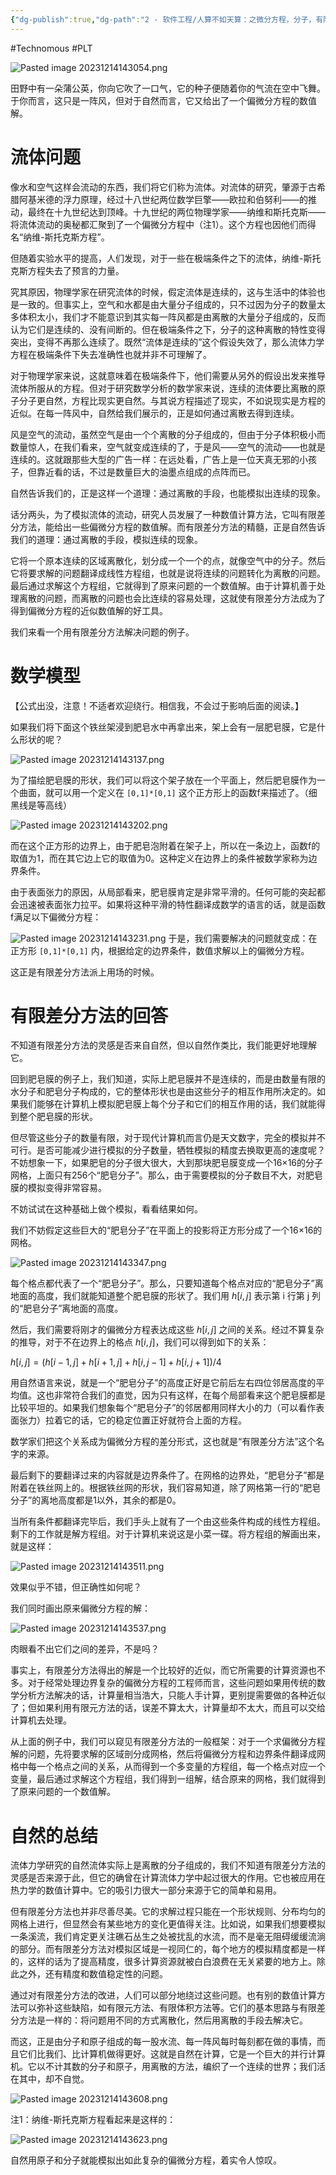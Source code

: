 ```yaml
---
{"dg-publish":true,"dg-path":"2 - 软件工程/人算不如天算：之微分方程，分子，有限差分方法.md","permalink":"/2 - 软件工程/人算不如天算：之微分方程，分子，有限差分方法/","created":"2023-12-14T14:30:37.000+08:00","updated":"2025-03-09T21:58:10.000+08:00"}
---
```


#Technomous #PLT

![Pasted image 20231214143054.png](/img/user/0.Asset/resource/Pasted%20image%2020231214143054.png)

田野中有一朵蒲公英，你向它吹了一口气，它的种子便随着你的气流在空中飞舞。于你而言，这只是一阵风，但对于自然而言，它又给出了一个偏微分方程的数值解。

# 流体问题

像水和空气这样会流动的东西，我们将它们称为流体。对流体的研究，肇源于古希腊阿基米德的浮力原理，经过十八世纪两位数学巨擎——欧拉和伯努利——的推动，最终在十九世纪达到顶峰。十九世纪的两位物理学家——纳维和斯托克斯——将流体流动的奥秘都汇聚到了一个偏微分方程中（注1）。这个方程也因他们而得名“纳维-斯托克斯方程”。

但随着实验水平的提高，人们发现，对于一些在极端条件之下的流体，纳维-斯托克斯方程失去了预言的力量。

究其原因，物理学家在研究流体的时候，假定流体是连续的，这与生活中的体验也是一致的。但事实上，空气和水都是由大量分子组成的，只不过因为分子的数量太多体积太小，我们才不能意识到其实每一阵风都是由离散的大量分子组成的，反而认为它们是连续的、没有间断的。但在极端条件之下，分子的这种离散的特性变得突出，变得不再那么连续了。既然“流体是连续的”这个假设失效了，那么流体力学方程在极端条件下失去准确性也就并非不可理解了。

对于物理学家来说，这就意味着在极端条件下，他们需要从另外的假设出发来推导流体所服从的方程。但对于研究数学分析的数学家来说，连续的流体要比离散的原子分子更自然，方程比现实更自然。与其说方程描述了现实，不如说现实是方程的近似。在每一阵风中，自然给我们展示的，正是如何通过离散去得到连续。

风是空气的流动，虽然空气是由一个个离散的分子组成的，但由于分子体积极小而数量惊人，在我们看来，空气就变成连续的了，于是风——空气的流动——也就是连续的。这就跟那些大型的广告一样：在远处看，广告上是一位天真无邪的小孩子，但靠近看的话，不过是数量巨大的油墨点组成的点阵而已。

自然告诉我们的，正是这样一个道理：通过离散的手段，也能模拟出连续的现象。

话分两头，为了模拟流体的流动，研究人员发展了一种数值计算方法，它叫有限差分方法，能给出一些偏微分方程的数值解。而有限差分方法的精髓，正是自然告诉我们的道理：通过离散的手段，模拟连续的现象。

它将一个原本连续的区域离散化，划分成一个一个的点，就像空气中的分子。然后它将要求解的问题翻译成线性方程组，也就是说将连续的问题转化为离散的问题。最后通过求解这个方程组，它就得到了原来问题的一个数值解。由于计算机善于处理离散的问题，而离散的问题也会比连续的容易处理，这就使有限差分方法成为了得到偏微分方程的近似数值解的好工具。

我们来看一个用有限差分方法解决问题的例子。

# 数学模型

【公式出没，注意！不适者欢迎绕行。相信我，不会过于影响后面的阅读。】

如果我们将下面这个铁丝架浸到肥皂水中再拿出来，架上会有一层肥皂膜，它是什么形状的呢？

![Pasted image 20231214143137.png](/img/user/0.Asset/resource/Pasted%20image%2020231214143137.png)

为了描绘肥皂膜的形状，我们可以将这个架子放在一个平面上，然后肥皂膜作为一个曲面，就可以用一个定义在 `[0,1]*[0,1]` 这个正方形上的函数f来描述了。（细黑线是等高线）

![Pasted image 20231214143202.png](/img/user/0.Asset/resource/Pasted%20image%2020231214143202.png)

而在这个正方形的边界上，由于肥皂泡附着在架子上，所以在一条边上，函数f的取值为1，而在其它边上它的取值为0。这种定义在边界上的条件被数学家称为边界条件。

由于表面张力的原因，从局部看来，肥皂膜肯定是非常平滑的。任何可能的突起都会迅速被表面张力拉平。如果将这种平滑的特性翻译成数学的语言的话，就是函数 f满足以下偏微分方程：

![Pasted image 20231214143231.png](/img/user/0.Asset/resource/Pasted%20image%2020231214143231.png)
于是，我们需要解决的问题就变成：在正方形 `[0,1]*[0,1]` 内，根据给定的边界条件，数值求解以上的偏微分方程。

这正是有限差分方法派上用场的时候。

# 有限差分方法的回答

不知道有限差分方法的灵感是否来自自然，但以自然作类比，我们能更好地理解它。

回到肥皂膜的例子上，我们知道，实际上肥皂膜并不是连续的，而是由数量有限的水分子和肥皂分子构成的，它的整体形状也是由这些分子的相互作用所决定的。如果我们能够在计算机上模拟肥皂膜上每个分子和它们的相互作用的话，我们就能得到整个肥皂膜的形状。

但尽管这些分子的数量有限，对于现代计算机而言仍是天文数字，完全的模拟并不可行。是否可能减少进行模拟的分子数量，牺牲模拟的精度去换取更高的速度呢？不妨想象一下，如果肥皂的分子很大很大，大到那块肥皂膜变成一个16×16的分子网格，上面只有256个“肥皂分子”。那么，由于需要模拟的分子数目不大，对肥皂膜的模拟变得非常容易。

不妨试试在这种基础上做个模拟，看看结果如何。

我们不妨假定这些巨大的“肥皂分子”在平面上的投影将正方形分成了一个16×16的网格。

![Pasted image 20231214143347.png](/img/user/0.Asset/resource/Pasted%20image%2020231214143347.png)

每个格点都代表了一个“肥皂分子”。那么，只要知道每个格点对应的“肥皂分子”离地面的高度，我们就能知道整个肥皂膜的形状了。我们用 $h[i,j]$ 表示第  i 行第 j 列的“肥皂分子”离地面的高度。

然后，我们需要将刚才的偏微分方程表达成这些 $h[i,j]$ 之间的关系。经过不算复杂的推导，对于不在边界上的格点 $h[i,j]$，我们可以得到如下的关系：

$h[i,j]=(h[i-1,j]+h[i+1,j]+h[i,j-1]+h[i,j+1])/4$

用自然语言来说，就是一个“肥皂分子”的高度正好是它前后左右四位邻居高度的平均值。这也非常符合我们的直觉，因为只有这样，在每个局部看来这个肥皂膜都是比较平坦的。如果我们想象每个“肥皂分子”的邻居都用同样大小的力（可以看作表面张力）拉着它的话，它的稳定位置正好就符合上面的方程。

数学家们把这个关系成为偏微分方程的差分形式，这也就是“有限差分方法”这个名字的来源。

最后剩下的要翻译过来的内容就是边界条件了。在网格的边界处，“肥皂分子”都是附着在铁丝网上的。根据铁丝网的形状，我们容易知道，除了网格第一行的“肥皂分子”的离地高度都是1以外，其余的都是0。

当所有条件都翻译完毕后，我们手头上就有了一个由这些条件构成的线性方程组。剩下的工作就是解方程组。对于计算机来说这是小菜一碟。将方程组的解画出来，就是这样：

![Pasted image 20231214143511.png](/img/user/0.Asset/resource/Pasted%20image%2020231214143511.png)

效果似乎不错，但正确性如何呢？

我们同时画出原来偏微分方程的解：

![Pasted image 20231214143537.png](/img/user/0.Asset/resource/Pasted%20image%2020231214143537.png)

肉眼看不出它们之间的差异，不是吗？

事实上，有限差分方法得出的解是一个比较好的近似，而它所需要的计算资源也不多。对于经常处理边界复杂的偏微分方程的工程师而言，这些问题如果用传统的数学分析方法解决的话，计算量相当浩大，只能人手计算，更别提需要做的各种近似了；但如果利用有限元方法的话，误差不算太大，计算量却不太大，而且可以交给计算机去处理。

从上面的例子中，我们可以窥见有限差分方法的一般框架：对于一个求偏微分方程解的问题，先将要求解的区域剖分成网格，然后将偏微分方程和边界条件翻译成网格中每一个格点之间的关系，从而得到一个多变量的方程组，每一个格点对应一个变量，最后通过求解这个方程组，我们得到一组解，结合原来的网格，我们就得到了原来问题的一个数值解。

# 自然的总结

流体力学研究的自然流体实际上是离散的分子组成的，我们不知道有限差分方法的灵感是否来源于此，但它的确曾在计算流体力学中起过很大的作用。它也被应用在热力学的数值计算中。它的吸引力很大一部分来源于它的简单和易用。

但有限差分方法也并非尽善尽美。它的求解过程只能在一个形状规则、分布均匀的网格上进行，但显然会有某些地方的变化更值得关注。比如说，如果我们想要模拟一条溪流，我们肯定更关注礁石丛生之处被扰乱的水流，而不是毫无阻碍缓缓流淌的部分。而有限差分方法对模拟区域是一视同仁的，每个地方的模拟精度都是一样的，这样的话为了提高精度，很多计算资源就被白白浪费在无关紧要的地方上。除此之外，还有精度和数值稳定性的问题。

通过对有限差分方法的改进，人们可以部分地绕过这些问题。也有别的数值计算方法可以弥补这些缺陷，如有限元方法、有限体积方法等。它们的基本思路与有限差分方法是一样的：将问题用不同的方式离散化，然后用离散的手段去解决它。

而这，正是由分子和原子组成的每一股水流、每一阵风每时每刻都在做的事情，而且它们比我们、比计算机做得更好。这就是自然在计算，它是一个巨大的并行计算机。它以不计其数的分子和原子，用离散的方法，编织了一个连续的世界；我们活在其中，却不自觉。

![Pasted image 20231214143608.png](/img/user/0.Asset/resource/Pasted%20image%2020231214143608.png)

注1：纳维-斯托克斯方程看起来是这样的：

![Pasted image 20231214143623.png](/img/user/0.Asset/resource/Pasted%20image%2020231214143623.png)

自然用原子和分子就能模拟出如此复杂的偏微分方程，着实令人惊叹。